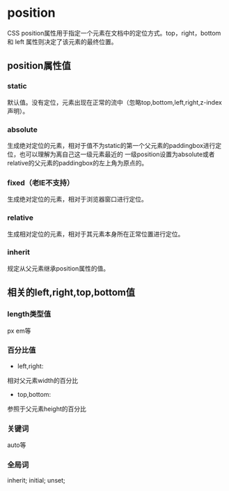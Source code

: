# position

CSS position属性用于指定一个元素在文档中的定位方式。top，right，bottom 和 left 属性则决定了该元素的最终位置。

## position属性值

### static

默认值。没有定位，元素出现在正常的流中（忽略top,bottom,left,right,z-index声明）。

### absolute

生成绝对定位的元素，相对于值不为static的第一个父元素的paddingbox进行定位，也可以理解为离自己这一级元素最近的
一级position设置为absolute或者relative的父元素的paddingbox的左上角为原点的。

### fixed（老IE不支持）

生成绝对定位的元素，相对于浏览器窗口进行定位。

### relative

生成相对定位的元素，相对于其元素本身所在正常位置进行定位。

### inherit

规定从父元素继承position属性的值。

## 相关的left,right,top,bottom值

### length类型值

px
em等

### 百分比值

- left,right:

相对父元素width的百分比

- top,bottom:

参照于父元素height的百分比

### 关键词

auto等

### 全局词

inherit;
initial;
unset;

